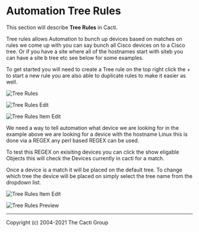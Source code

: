 # Automation Tree Rules

This section will describe **Tree Rules** in Cacti.

Tree rules allows Automation to bunch up devices based on matches
on rules we come up with you can say bunch all Cisco devices on to a Cisco tree.
Or if you have a site where all of the hostnames start with siteb you can 
have a site b tree etc see below for some examples.

To get started you will need to create a Tree rule on the top right click the +
to start a new rule you are also able to duplicate rules to make it easier as well.

![Tree Rules](images/automation-tree-rules.png)

![Tree Rules Edit](images/automation-tree-rules-edit1.png)

![Tree Rules Item Edit](images/automation-tree-rules-edit2.png)

We need a way to tell automation what device we are looking for 
in the example above we are looking for a device with the hostname Linux
this is done via a REGEX any perl based REGEX can be used.

To test this REGEX on exisiting devices you can click the show eligable Objects
this will check the Devices currently in cacti for a match.

Once a device is a match it will be placed on the default tree.
To change which tree the device will be placed on simply select the tree name
from the dropdown list.

![Tree Rules Item Edit](images/automation-tree-rules-edit3.png)

![Tree Rules Preview](images/automation-tree-rules-edit4.png)

---
Copyright (c) 2004-2021 The Cacti Group
